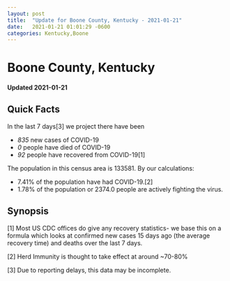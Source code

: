 ```yaml
---
layout: post
title:  "Update for Boone County, Kentucky - 2021-01-21"
date:   2021-01-21 01:01:29 -0600
categories: Kentucky,Boone
---
```


# Boone County, Kentucky
#### Updated 2021-01-21

## Quick Facts

In the last 7 days[3] we project there have been
- *835* new cases of COVID-19
- *0* people have died of COVID-19
- *92* people have recovered from COVID-19[1]

The population in this census area is 133581. By our calculations:
- 7.41% of the population have had COVID-19.[2]
- 1.78% of the population or 2374.0 people are actively fighting the virus.

## Synopsis




[1] Most US CDC offices do give any recovery statistics- we base this on a formula which looks at confirmed new cases
15 days ago (the average recovery time) and deaths over the last 7 days.

[2] Herd Immunity is thought to take effect at around ~70-80%

[3] Due to reporting delays, this data may be incomplete.
 
    